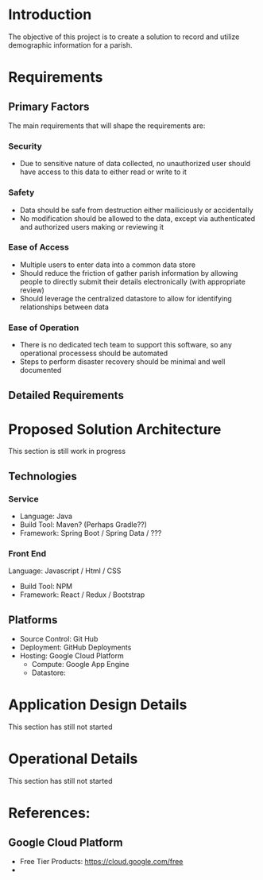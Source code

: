 # Introduction
The objective of this project is to create a solution to record and utilize demographic information for a parish.
# Requirements
## Primary Factors
The main requirements that will shape the requirements are:
### Security
+ Due to sensitive nature of data collected, no unauthorized user should have access to this data to either read or write to it
### Safety
+ Data should be safe from destruction either mailiciously or accidentally
+ No modification should be allowed to the data, except via authenticated and authorized users making or reviewing it
### Ease of Access
+ Multiple users to enter data into a common data store
+ Should reduce the friction of gather parish information by allowing people to directly submit their details electronically (with appropriate review)
+ Should leverage the centralized datastore to allow for identifying relationships between data
### Ease of Operation
+ There is no dedicated tech team to support this software, so any operational processess should be automated
+ Steps to perform disaster recovery should be minimal and well documented
## Detailed Requirements
# Proposed Solution Architecture
  This section is still work in progress
## Technologies
### Service
+ Language: Java
+ Build Tool: Maven? (Perhaps Gradle??)
+ Framework: Spring Boot / Spring Data / ???
### Front End
Language: Javascript / Html / CSS
+ Build Tool: NPM
+ Framework: React / Redux / Bootstrap
## Platforms
+ Source Control: Git Hub
+ Deployment: GitHub Deployments
+ Hosting: Google Cloud  Platform
  + Compute: Google App Engine
  + Datastore: 
# Application Design Details
  This section has still not started
# Operational Details
  This section has still not started
# References:
## Google Cloud Platform
+ Free Tier Products: https://cloud.google.com/free
+ 
